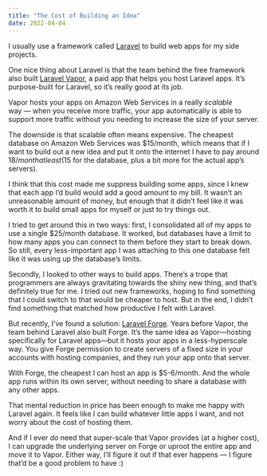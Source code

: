 ```yaml
---
title: "The Cost of Building an Idea"
date: 2022-04-04
---
```


I usually use a framework called [Laravel](https://laravel.com/) to build web apps for my side projects.

One nice thing about Laravel is that the team behind the free framework also built [Laravel Vapor](https://vapor.laravel.com/), a paid app that helps you host Laravel apps. It’s purpose-built for Laravel, so it’s really good at its job.

Vapor hosts your apps on Amazon Web Services in a really _scalable_ way — when you receive more traffic, your app automatically is able to support more traffic without you needing to increase the size of your server.

The downside is that scalable often means expensive. The cheapest database on Amazon Web Services was $15/month, which means that if I want to build out a new idea and put it onto the internet I have to pay around $18/month at least ($15 for the database, plus a bit more for the actual app’s servers).

I think that this cost made me suppress building some apps, since I knew that each app I’d build would add a good amount to my bill. It wasn’t an unreasonable amount of money, but enough that it didn’t feel like it was worth it to build small apps for myself or just to try things out.

I tried to get around this in two ways: first, I consolidated all of my apps to use a single $25/month database. It worked, but databases have a limit to how many apps you can connect to them before they start to break down. So still, every less-important app I was attaching to this one database felt like it was using up the database’s limits.

Secondly, I looked to other ways to build apps. There’s a trope that programmers are always gravitating towards the shiny new thing, and that’s definitely true for me. I tried out new frameworks, hoping to find something that I could switch to that would be cheaper to host. But in the end, I didn’t find something that matched how productive I felt with Laravel.

But recently, I’ve found a solution: [Laravel Forge](https://forge.laravel.com). Years before Vapor, the team behind Laravel also built Forge. It’s the same idea as Vapor—hosting specifically for Laravel apps—but it hosts your apps in a less-hyperscale way. You give Forge permission to create servers of a fixed size in your accounts with hosting companies, and they run your app onto that server.

With Forge, the cheapest I can host an app is $5-6/month. And the whole app runs within its own server, without needing to share a database with any other apps.

That mental reduction in price has been enough to make me happy with Laravel again. It feels like I can build whatever little apps I want, and not worry about the cost of hosting them.

And if I ever _do_ need that super-scale that Vapor provides (at a higher cost), I can upgrade the underlying server on Forge or uproot the entire app and move it to Vapor. Either way, I’ll figure it out if that ever happens — I figure that’d be a good problem to have :)
